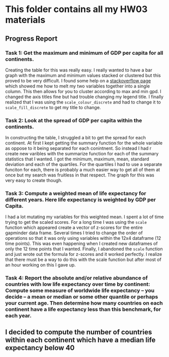 # This folder contains all my HW03 materials


## Progress Report

### Task 1: Get the maximum and minimum of GDP per capita for all continents.
Creating the table for this was really easy. I really wanted to have a bar graph with the maximum and minimum values stacked or clustered but this proved to be very difficult. I found some help on a [stackoverflow page](https://stackoverflow.com/questions/10212106/creating-grouped-bar-plot-of-multi-column-data-in-r) which showed me how to melt my two variables together into a single column. This then allows for you to cluster according to max and min gpd. I changed the axis titles fine but had trouble changing my legend title. I finally realized that I was using the `scale_colour_discrete` and had to change it to `scale_fill_discrete` to get my title to change. 

### Task 2: Look at the spread of GDP per capita within the continents.
In constructing the table, I struggled a bit to get the spread for each continent. At first I kept getting the summary function for the whole variable as oppose to it being separated for each conintnent. So instead I had r create new varibles with the summarize function for each of the summary statistics that I wanted. I got the minimum, maximum, mean, standard deviation and each of the quartiles. For the quartiles I had to use a separate funciton for each, there is probably a much easier way to get all of them at once but my search was fruitless in that respect. The graph for this was very easy to create though. 

### Task 3: Compute a weighted mean of life expectancy for different years. Here life expectancy is weighted by GDP per Capita.
I had a lot mutating my variables for this weighted mean. I spent a lot of time trying to get the scaled scores. For a long time I was using the `scale` function which appeared create a vector of z-scores for the entire gapminder data frame. Several times I tried to change the order of operations so that it was only using variables within the 12x4 dataframe (12 time points). This was even happening when I created new dataframes of only the 12 time points that I wanted. Finally, I abandoned the `scale` function and just wrote out the formula for z-scores and it worked perfectly. I realize that there must be a way to do this with the scale function but after most of an hour working on this I gave up. 

### Task 4: Report the absolute and/or relative abundance of countries with low life expectancy over time by continent: Compute some measure of worldwide life expectancy – you decide – a mean or median or some other quantile or perhaps your current age. Then determine how many countries on each continent have a life expectancy less than this benchmark, for each year.

## I decided to compute the number of countries within each continent which have a median life expectancy below 40

